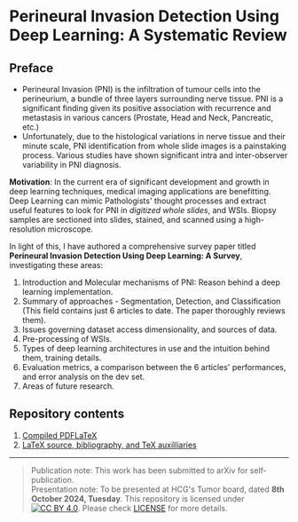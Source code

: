 # Perineural Invasion Detection Using Deep Learning: A Systematic Review

## Preface

- Perineural Invasion (PNI) is the infiltration of tumour cells into the perineurium, a bundle of three layers surrounding nerve tissue. PNI is a significant finding given its positive association with recurrence and metastasis in various cancers (Prostate, Head and Neck, Pancreatic, etc.) 
- Unfortunately, due to the histological variations in nerve tissue and their minute scale, PNI identification from whole slide images is a painstaking process. Various studies have shown significant intra and inter-observer variability in PNI diagnosis. 

**Motivation**: In the current era of significant development and growth in deep learning techniques, medical imaging applications are benefitting. Deep Learning can mimic Pathologists' thought processes and extract useful features to look for PNI in *digitized whole slides*, and WSIs. Biopsy samples are sectioned into slides, stained, and scanned using a high-resolution microscope. 

In light of this, I have authored a comprehensive survey paper titled **Perineural Invasion Detection Using Deep Learning: A Survey**, investigating these areas:

1.   Introduction and Molecular mechanisms of PNI: Reason behind a deep learning implementation. 
2. Summary of approaches - Segmentation, Detection, and Classification (This field contains just 6 articles to date. The paper thoroughly reviews them). 
3. Issues governing dataset access dimensionality, and sources of data. 
4. Pre-processing of WSIs. 
5. Types of deep learning architectures in use and the intuition behind them, training details.
6.  Evaluation metrics, a comparison between the 6 articles' performances, and error analysis on the dev set.
7. Areas of future research. 

## Repository contents

1. [Compiled PDFLaTeX](https://github.com/HayagreevJ24/pni-detection-DL-survey/blob/main/v1_PNI_Survey_Hayagreev_Jeyandran_PDF.pdf)
2. [LaTeX source, bibliography, and TeX auxilliaries](https://github.com/HayagreevJ24/pni-detection-DL-survey/blob/main/v1_PNI_Survey_Hayagreev_Jeyandran_Source.zip)

*** 

> Publication note: This work has been submitted to arXiv for self-publication.<br>
> Presentation note: To be presented at HCG's Tumor board, dated **8th October 2024, Tuesday**.
This repository is licensed under [![CC BY 4.0](https://img.shields.io/badge/License-CC%20BY%204.0-lightgrey.svg)](https://creativecommons.org/licenses/by/4.0/). Please check [LICENSE](https://github.com/HayagreevJ24/pni-detection-DL-survey/blob/main/LICENSE) for more details. 
